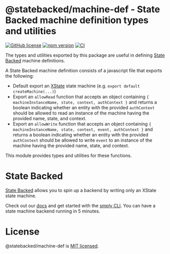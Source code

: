 # @statebacked/machine-def - State Backed machine definition types and utilities
[![GitHub license](https://img.shields.io/badge/license-MIT-blue.svg)](https://github.com/simplystated/f-of-xstate/blob/main/LICENSE) [![npm version](https://img.shields.io/npm/v/@statebacked/machine-def.svg?style=flat)](https://www.npmjs.com/package/@statebacked/machine-def) [![CI](https://github.com/statebacked/machine-def/actions/workflows/ci.yaml/badge.svg)](https://github.com/statebacked/machine-def/actions/workflows/ci.yaml)

The types and utilities exported by this package are useful in defining [State Backed](https://statebacked.dev) machine definitions.

A State Backed machine definition consists of a javascript file that exports the following:
- Default export an [XState](https://xstate.js.org/docs/) state machine (e.g. `export default createMachine(...)`)
- Export an `allowRead` function that accepts an object containing `{ machineInstanceName, state, context, authContext }` and returns a boolean indicating whether an entity with the provided `authContext` should be allowed to read an instance of the machine having the provided name, state, and context.
- Export an `allowWrite` function that accepts an object containing `{ machineInstanceName, state, context, event, authContext }` and returns a boolean indicating whether an entity with the provided `authContext` should be allowed to write `event` to an instance of the machine having the provided name, state, and context.

This module provides types and utilities for these functions.

# State Backed

[State Backed](https://statebacked.dev) allows you to spin up a backend by writing only an XState state machine.

Check out our [docs](https://docs.statebacked.dev) and get started with the [smply CLI](https://github.com/statebacked/smply). You can have a state machine backend running in 5 minutes.

# License

@statebacked/machine-def is [MIT licensed](https://github.com/statebacked/machine-def/blob/main/LICENSE).
